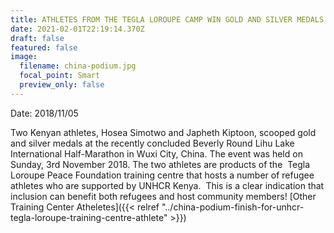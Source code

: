 ```yaml
---
title: ATHLETES FROM THE TEGLA LOROUPE CAMP WIN GOLD AND SILVER MEDALS IN CHINA
date: 2021-02-01T22:19:14.370Z
draft: false
featured: false
image:
  filename: china-podium.jpg
  focal_point: Smart
  preview_only: false
---
```

Date: 2018/11/05

Two Kenyan athletes, Hosea Simotwo and Japheth Kiptoon, scooped gold and silver medals at the recently concluded Beverly Round Lihu Lake International Half-Marathon in Wuxi City, China. The event was held on Sunday, 3rd November 2018. The two athletes are products of the  Tegla Loroupe Peace Foundation training centre that hosts a number of refugee athletes who are supported by UNHCR Kenya.  This is a clear indication that inclusion can benefit both refugees and host community members!
[Other Training Center Atheletes]({{< relref "../china-podium-finish-for-unhcr-tegla-loroupe-training-centre-athlete" >}})
